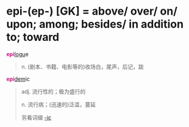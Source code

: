 # epi-(ep-) [GK] = above/ over/ on/ upon; among; besides/ in addition to; toward

<b style="color: #C71585;">epi</b>[logu](_log_.md)e
> n. (剧本、书籍、电影等的)收场白，尾声，后记，跋

<b style="color: #C71585;">epi</b>[dem](_dem_.md)ic
> adj. 流行性的；极为盛行的
>
> n. 流行病；(迅速的)泛滥，蔓延
>
> 另看词缀 [-ic](-ic.md)